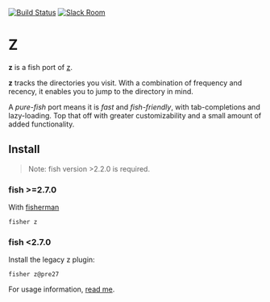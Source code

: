 [![Build Status][travis-badge]][travis-link]
[![Slack Room][slack-badge]][slack-link]

# Z

**z** is a fish port of [z](http://github.com/rupa/z).

**z** tracks the directories you visit. With a combination of
frequency and recency, it enables you to jump to the directory in
mind.

A _pure-fish_ port means it is _fast_ and _fish-friendly_, with
tab-completions and lazy-loading. Top that off with greater
customizability and a small amount of added functionality.

## Install
> Note: fish version >2.2.0 is required.

### fish >=2.7.0
With [fisherman]

```
fisher z
```

### fish <2.7.0
Install the legacy z plugin:

```
fisher z@pre27
```

For usage information, [read me](https://github.com/fisherman/z/blob/master/man/man1/z.md).

[slack-link]: https://fisherman-wharf.herokuapp.com
[slack-badge]: https://fisherman-wharf.herokuapp.com/badge.svg

[travis-link]: https://travis-ci.org/fisherman/z
[travis-badge]: https://travis-ci.org/fisherman/z.svg?branch=master

[fisherman]: https://github.com/fisherman/fisherman
